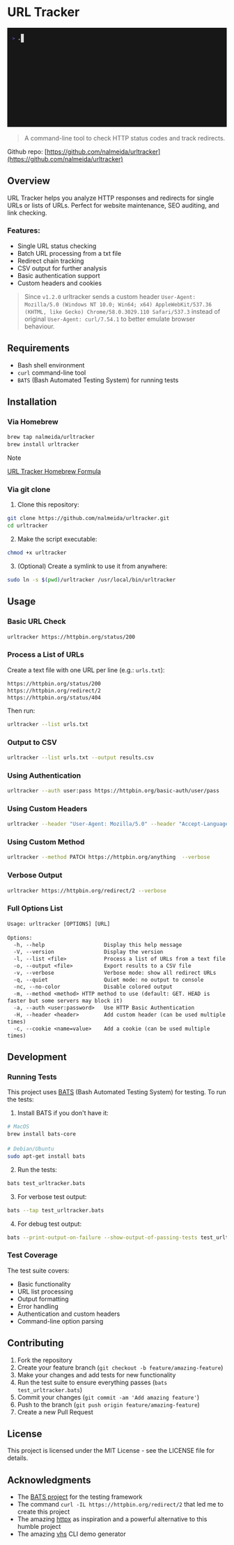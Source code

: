 # URL Tracker

![urltracker demo](docs/demo/demo.gif)

> A command-line tool to check HTTP status codes and track redirects.

Github repo: [https://github.com/nalmeida/urltracker](https://github.com/nalmeida/urltracker)

## Overview

URL Tracker helps you analyze HTTP responses and redirects for single URLs or lists of URLs. Perfect for website maintenance, SEO auditing, and link checking.

### Features:

- Single URL status checking
- Batch URL processing from a txt file
- Redirect chain tracking
- CSV output for further analysis
- Basic authentication support
- Custom headers and cookies

> Since `v1.2.0` urltracker sends a custom header `User-Agent: Mozilla/5.0 (Windows NT 10.0; Win64; x64) AppleWebKit/537.36 (KHTML, like Gecko) Chrome/58.0.3029.110 Safari/537.3` instead of original `User-Agent: curl/7.54.1` to better emulate browser behaviour.

## Requirements

- Bash shell environment
- `curl` command-line tool
- `BATS` (Bash Automated Testing System) for running tests

## Installation

### Via Homebrew

```bash
brew tap nalmeida/urltracker
brew install urltracker
```

> [!NOTE]
> [URL Tracker Homebrew Formula](https://github.com/nalmeida/homebrew-urltracker)

### Via git clone 

1. Clone this repository:
```bash
git clone https://github.com/nalmeida/urltracker.git
cd urltracker
```

2. Make the script executable:
```bash
chmod +x urltracker
```

3. (Optional) Create a symlink to use it from anywhere:
```bash
sudo ln -s $(pwd)/urltracker /usr/local/bin/urltracker
```

## Usage

### Basic URL Check

```bash
urltracker https://httpbin.org/status/200
```

### Process a List of URLs

Create a text file with one URL per line (e.g.: `urls.txt`):
```
https://httpbin.org/status/200
https://httpbin.org/redirect/2
https://httpbin.org/status/404
```

Then run:
```bash
urltracker --list urls.txt
```

### Output to CSV

```bash
urltracker --list urls.txt --output results.csv
```

### Using Authentication

```bash
urltracker --auth user:pass https://httpbin.org/basic-auth/user/pass
```

### Using Custom Headers

```bash
urltracker --header "User-Agent: Mozilla/5.0" --header "Accept-Language: en-US" https://httpbin.org/status/200
```

### Using Custom Method

```bash
urltracker --method PATCH https://httpbin.org/anything  --verbose
```

### Verbose Output

```bash
urltracker https://httpbin.org/redirect/2 --verbose
```

### Full Options List

```
Usage: urltracker [OPTIONS] [URL]

Options:
  -h, --help                   Display this help message
  -V, --version                Display the version
  -l, --list <file>            Process a list of URLs from a text file
  -o, --output <file>          Export results to a CSV file
  -v, --verbose                Verbose mode: show all redirect URLs
  -q, --quiet                  Quiet mode: no output to console
  -nc, --no-color              Disable colored output
  -m, --method <method> HTTP method to use (default: GET. HEAD is faster but some servers may block it)
  -a, --auth <user:password>   Use HTTP Basic Authentication
  -H, --header <header>        Add custom header (can be used multiple times)
  -c, --cookie <name=value>    Add a cookie (can be used multiple times)
```

## Development

### Running Tests

This project uses [BATS](https://github.com/bats-core/bats-core) (Bash Automated Testing System) for testing. To run the tests:

1. Install BATS if you don't have it:
```bash
# MacOS
brew install bats-core

# Debian/Ubuntu
sudo apt-get install bats
```

2. Run the tests:
```bash
bats test_urltracker.bats
```

3. For verbose test output:
```bash
bats --tap test_urltracker.bats
```

4. For debug test output:
```bash
bats --print-output-on-failure --show-output-of-passing-tests test_urltracker.bats
```

### Test Coverage

The test suite covers:
- Basic functionality
- URL list processing
- Output formatting
- Error handling
- Authentication and custom headers
- Command-line option parsing

## Contributing

1. Fork the repository
2. Create your feature branch (`git checkout -b feature/amazing-feature`)
3. Make your changes and add tests for new functionality
4. Run the test suite to ensure everything passes (`bats test_urltracker.bats`)
5. Commit your changes (`git commit -am 'Add amazing feature'`)
6. Push to the branch (`git push origin feature/amazing-feature`)
7. Create a new Pull Request

## License

This project is licensed under the MIT License - see the LICENSE file for details.

## Acknowledgments

- The [BATS project](https://github.com/bats-core/bats-core) for the testing framework
- The command `curl -IL https://httpbin.org/redirect/2` that led me to create this project
- The amazing [httpx](https://github.com/projectdiscovery/httpx) as inspiration and a powerful alternative to this humble project
- The amazing [vhs](https://github.com/charmbracelet/vhs) CLI demo generator